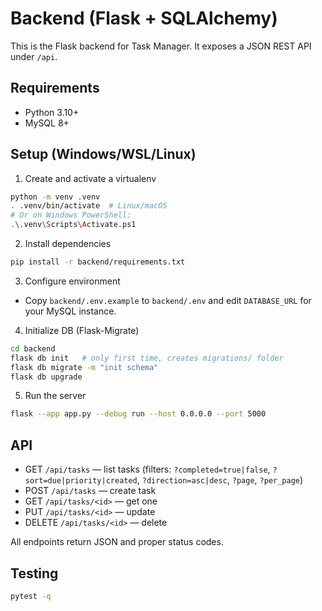 # Backend (Flask + SQLAlchemy)

This is the Flask backend for Task Manager. It exposes a JSON REST API under `/api`.

## Requirements
- Python 3.10+
- MySQL 8+

## Setup (Windows/WSL/Linux)
1. Create and activate a virtualenv
```bash
python -m venv .venv
. .venv/bin/activate  # Linux/macOS
# Or on Windows PowerShell:
.\.venv\Scripts\Activate.ps1
```

2. Install dependencies
```bash
pip install -r backend/requirements.txt
```

3. Configure environment
- Copy `backend/.env.example` to `backend/.env` and edit `DATABASE_URL` for your MySQL instance.

4. Initialize DB (Flask-Migrate)
```bash
cd backend
flask db init   # only first time, creates migrations/ folder
flask db migrate -m "init schema"
flask db upgrade
```

5. Run the server
```bash
flask --app app.py --debug run --host 0.0.0.0 --port 5000
```

## API
- GET `/api/tasks` — list tasks (filters: `?completed=true|false`, `?sort=due|priority|created`, `?direction=asc|desc`, `?page`, `?per_page`)
- POST `/api/tasks` — create task
- GET `/api/tasks/<id>` — get one
- PUT `/api/tasks/<id>` — update
- DELETE `/api/tasks/<id>` — delete

All endpoints return JSON and proper status codes.

## Testing
```bash
pytest -q
```



